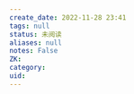 ```yaml
---
create_date: 2022-11-28 23:41
tags: null
status: 未阅读 
aliases: null
notes: False
ZK: 
category: 
uid: 
---
```



